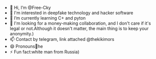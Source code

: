 - 👋 Hi, I’m @Free-Cky
- 👀 I'm interested in deepfake technology and hacker software
- 🌱 I’m currently learning С+ and pyton 
- 💞️ I'm looking for a money-making collaboration, and I don't care if it's legal or not.Although it doesn't matter, the main thing is to keep your anonymity.)
- 📫 Contact by telegram, link attached   @thekikimors
- 😄 Pronouns🔰he
- ⚡ Fun fact:white man from Russia)

<!---
Free-Cky/Free-Cky is a ✨ special ✨ repository because its `README.md` (this file) appears on your GitHub profile.
You can click the Preview link to take a look at your changes.
--->
